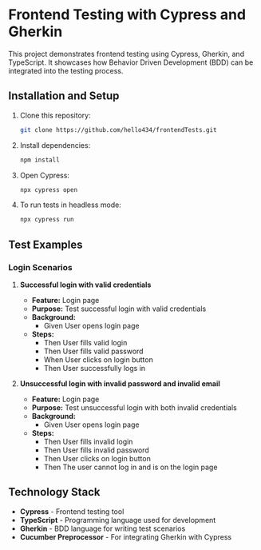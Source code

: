 # Frontend Testing with Cypress and Gherkin

This project demonstrates frontend testing using Cypress, Gherkin, and TypeScript. It showcases how Behavior Driven Development (BDD) can be integrated into the testing process.
## Installation and Setup

1. Clone this repository:
    ```bash
    git clone https://github.com/hello434/frontendTests.git
    ```
   
2. Install dependencies:
    ```bash
    npm install
    ```

3. Open Cypress:
    ```bash
    npx cypress open
    ```

4. To run tests in headless mode:
    ```bash
    npx cypress run
    ```
## Test Examples

### Login Scenarios

1. **Successful login with valid credentials**
   - **Feature:** Login page
   - **Purpose:** Test successful login with valid credentials
   - **Background:**
     - Given User opens login page
   - **Steps:**
     - Then User fills valid login
     - Then User fills valid password
     - When User clicks on login button
     - Then User successfully logs in

2. **Unsuccessful login with invalid password and invalid email**
   - **Feature:** Login page
   - **Purpose:** Test unsuccessful login with both invalid credentials
   - **Background:**
     - Given User opens login page
   - **Steps:**
     - Then User fills invalid login
     - Then User fills invalid password
     - Then User clicks on login button
     - Then The user cannot log in and is on the login page

## Technology Stack

- **Cypress** - Frontend testing tool
- **TypeScript** - Programming language used for development
- **Gherkin** - BDD language for writing test scenarios
- **Cucumber Preprocessor** - For integrating Gherkin with Cypress
